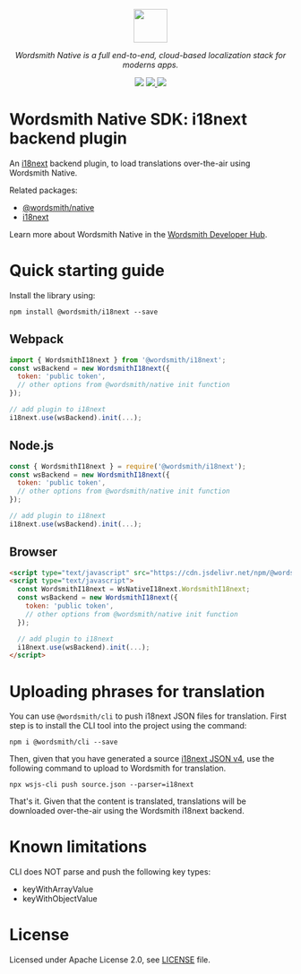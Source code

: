 <p align="center">
  <a href="https://www.wordsmith.com">
    <img src="https://raw.githubusercontent.com/wordsmith/wordsmith-javascript/master/media/wordsmith.png" height="60">
  </a>
</p>
<p align="center">
  <i>Wordsmith Native is a full end-to-end, cloud-based localization stack for moderns apps.</i>
</p>
<p align="center">
  <img src="https://github.com/wordsmith/wordsmith-javascript/actions/workflows/npm-publish.yml/badge.svg">
  <a href="https://www.npmjs.com/package/@wordsmith/i18next">
    <img src="https://img.shields.io/npm/v/@wordsmith/i18next.svg">
  </a>
  <a href="https://developers.wordsmith.com/docs/native">
    <img src="https://img.shields.io/badge/docs-wordsmith.com-blue">
  </a>
</p>

# Wordsmith Native SDK: i18next backend plugin

An [i18next](https://www.i18next.com) backend plugin, to load translations over-the-air using Wordsmith Native.

Related packages:
* [@wordsmith/native](https://www.npmjs.com/package/@wordsmith/native)
* [i18next](https://www.npmjs.com/package/i18next)

Learn more about Wordsmith Native in the [Wordsmith Developer Hub](https://developers.wordsmith.com/docs/native).

# Quick starting guide

Install the library using:

```npm install @wordsmith/i18next --save```

## Webpack

```js
import { WordsmithI18next } from '@wordsmith/i18next';
const wsBackend = new WordsmithI18next({
  token: 'public token',
  // other options from @wordsmith/native init function
});

// add plugin to i18next
i18next.use(wsBackend).init(...);
```

## Node.js

```js
const { WordsmithI18next } = require('@wordsmith/i18next');
const wsBackend = new WordsmithI18next({
  token: 'public token',
  // other options from @wordsmith/native init function
});

// add plugin to i18next
i18next.use(wsBackend).init(...);
```

## Browser

```html
<script type="text/javascript" src="https://cdn.jsdelivr.net/npm/@wordsmith/i18next/dist/browser.i18next.min.js"></script>
<script type="text/javascript">
  const WordsmithI18next = WsNativeI18next.WordsmithI18next;
  const wsBackend = new WordsmithI18next({
    token: 'public token',
    // other options from @wordsmith/native init function
  });

  // add plugin to i18next
  i18next.use(wsBackend).init(...);
</script>
```

# Uploading phrases for translation

You can use `@wordsmith/cli` to push i18next JSON files for translation. First step is to install the CLI tool
into the project using the command:

```
npm i @wordsmith/cli --save
```

Then, given that you have generated a source [i18next JSON v4](https://www.i18next.com/misc/json-format), use the following command to
upload to Wordsmith for translation.

```
npx wsjs-cli push source.json --parser=i18next
```

That's it. Given that the content is translated, translations will be downloaded over-the-air using the Wordsmith i18next backend.

# Known limitations

CLI does NOT parse and push the following key types:
- keyWithArrayValue
- keyWithObjectValue

# License

Licensed under Apache License 2.0, see [LICENSE](https://github.com/wordsmith/wordsmith-javascript/blob/HEAD/LICENSE) file.
